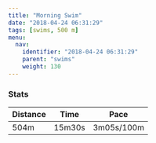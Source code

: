 ```yaml
---
title: "Morning Swim"
date: "2018-04-24 06:31:29"
tags: [swims, 500 m]
menu:
  nav:
    identifier: "2018-04-24 06:31:29"
    parent: "swims"
    weight: 130
---
```


### Stats

| Distance | Time | Pace |
|----------|------|------|
|504m|15m30s|3m05s/100m|
